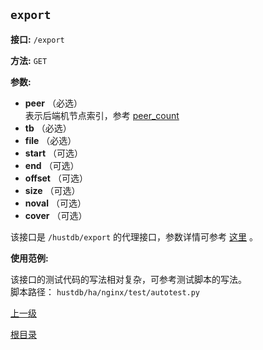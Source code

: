 `export`
----------

**接口:** `/export`

**方法:** `GET`

**参数:** 

*  **peer** （必选）  
表示后端机节点索引，参考 [peer_count](peer_count.md)  
*  **tb** （必选）  
*  **file** （必选）  
*  **start** （可选）
*  **end** （可选）  
*  **offset** （可选）  
*  **size** （可选）  
*  **noval** （可选）  
*  **cover** （可选）  

该接口是 `/hustdb/export` 的代理接口，参数详情可参考 [这里](../hustdb/hustdb/export.md) 。

**使用范例:**

该接口的测试代码的写法相对复杂，可参考测试脚本的写法。  
脚本路径： `hustdb/ha/nginx/test/autotest.py`

[上一级](../ha.md)

[根目录](../../index.md)